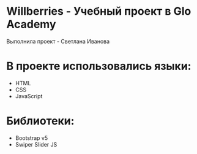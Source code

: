 # Willberries - Учебный проект в Glo Academy
Выполнила проект - Светлана Иванова
# В проекте использовались языки: 
- HTML
- CSS
- JavaScript 
# Библиотеки: 
- Bootstrap v5
- Swiper Slider JS
